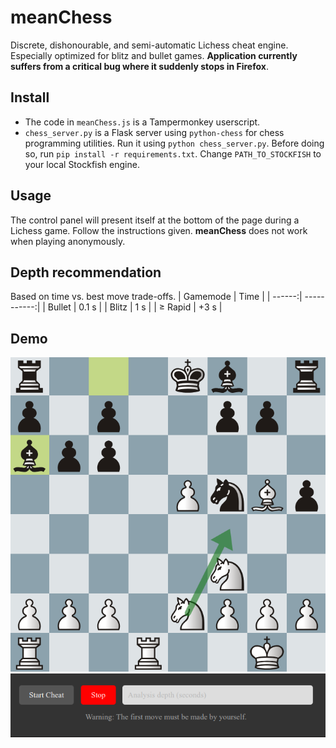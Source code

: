 # meanChess
Discrete, dishonourable, and semi-automatic Lichess cheat engine. Especially optimized for blitz and bullet games. <b>Application currently suffers from a critical bug where it suddenly stops in Firefox</b>.

## Install
* The code in `meanChess.js` is a Tampermonkey userscript. 
* `chess_server.py` is a Flask server using `python-chess` for chess programming utilities. Run it using `python chess_server.py`. Before doing so, run `pip install -r requirements.txt`. Change `PATH_TO_STOCKFISH` to your local Stockfish engine.

## Usage
The control panel will present itself at the bottom of the page during a Lichess game. Follow the instructions given. <b>meanChess</b> does not work when playing anonymously.

## Depth recommendation
Based on time vs. best move trade-offs.
| Gamemode | Time |
| ------:| -----------:|
| Bullet       | 0.1 s |
| Blitz        | 1 s |
| $\geq$ Rapid | +3 s |

## Demo
![Lichess cheat demo](/demo/demo.png)
![Cheat control panel demo](/demo/cheat-console-demo.png)
